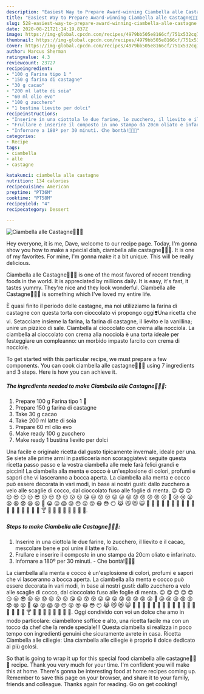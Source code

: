 ```yaml
---
description: "Easiest Way to Prepare Award-winning Ciambella alle Castagne🌰🍩😋"
title: "Easiest Way to Prepare Award-winning Ciambella alle Castagne🌰🍩😋"
slug: 528-easiest-way-to-prepare-award-winning-ciambella-alle-castagne
date: 2020-08-21T21:14:19.837Z
image: https://img-global.cpcdn.com/recipes/4979bb505e8166cf/751x532cq70/ciambella-alle-castagne🌰🍩😋-recipe-main-photo.jpg
thumbnail: https://img-global.cpcdn.com/recipes/4979bb505e8166cf/751x532cq70/ciambella-alle-castagne🌰🍩😋-recipe-main-photo.jpg
cover: https://img-global.cpcdn.com/recipes/4979bb505e8166cf/751x532cq70/ciambella-alle-castagne🌰🍩😋-recipe-main-photo.jpg
author: Marcus Sherman
ratingvalue: 4.3
reviewcount: 23727
recipeingredient:
- "100 g Farina tipo 1 "
- "150 g farina di castagne"
- "30 g cacao"
- "200 ml latte di soia"
- "60 ml olio evo"
- "100 g zucchero"
- "1 bustina lievito per dolci"
recipeinstructions:
- "Inserire in una ciottola le due farine, lo zucchero, il lievito e il cacao, mescolare bene e poi unire il latte e l’olio."
- "Frullare e inserire il composto in uno stampo da 20cm oliato e infarinato."
- "Infornare a 180º per 30 minuti. Che bontà!🥰🤗🤤"
categories:
- Recipe
tags:
- ciambella
- alle
- castagne

katakunci: ciambella alle castagne 
nutrition: 134 calories
recipecuisine: American
preptime: "PT36M"
cooktime: "PT58M"
recipeyield: "4"
recipecategory: Dessert

---
```



![Ciambella alle Castagne🌰🍩😋](https://img-global.cpcdn.com/recipes/4979bb505e8166cf/751x532cq70/ciambella-alle-castagne🌰🍩😋-recipe-main-photo.jpg)

Hey everyone, it is me, Dave, welcome to our recipe page. Today, I'm gonna show you how to make a special dish, ciambella alle castagne🌰🍩😋. It is one of my favorites. For mine, I'm gonna make it a bit unique. This will be really delicious.

Ciambella alle Castagne🌰🍩😋 is one of the most favored of recent trending foods in the world. It is appreciated by millions daily. It is easy, it's fast, it tastes yummy. They're nice and they look wonderful. Ciambella alle Castagne🌰🍩😋 is something which I've loved my entire life.

È quasi finito il periodo delle castagne, ma noi utilizziamo la farina di castagne con questa torta con cioccolato vi propongo oggi❣️Una ricetta che vi. Setacciare insieme la farina, la farina di castagne, il lievito e la vanillina; unire un pizzico di sale. Ciambella al cioccolato con crema alla nocciola. La ciambella al cioccolato con crema alla nocciola è una torta ideale per festeggiare un compleanno: un morbido impasto farcito con crema di nocciole.


To get started with this particular recipe, we must prepare a few components. You can cook ciambella alle castagne🌰🍩😋 using 7 ingredients and 3 steps. Here is how you can achieve it.

<!--inarticleads1-->

##### The ingredients needed to make Ciambella alle Castagne🌰🍩😋:

1. Prepare 100 g Farina tipo 1 🌾
1. Prepare 150 g farina di castagne
1. Take 30 g cacao
1. Take 200 ml latte di soia
1. Prepare 60 ml olio evo
1. Make ready 100 g zucchero
1. Make ready 1 bustina lievito per dolci


Una facile e originale ricetta dal gusto tipicamente invernale, ideale per una. Se siete alle prime armi in pasticceria non scoraggiatevi: seguite questa ricetta passo passo e la vostra ciambella alle mele farà felici grandi e piccini! La ciambella alla menta e cocco è un&#39;esplosione di colori, profumi e sapori che vi lasceranno a bocca aperta. La ciambella alla menta e cocco può essere decorata in vari modi, in base ai nostri gusti: dallo zucchero a velo alle scaglie di cocco, dal cioccolato fuso alle foglie di menta. 😉 😋 😊 😌 😍 😏 😑 😎 😐 😒 😓 😔 😗 😕 😘 😖 😙 😚 😜 😛 😝 😟 😠 😞 😡 😣 😤 😥 😢 😦 😧 😩 😨 😪 😫 😬 😭 😮 😱 😰 😯 😲 😵 😷 😳 😶 😹 😼 😻 😺 🍩 🍧 🍪 🍨 🍫 🍬 🍮 🍭 🍯 🍰 🍱 🍲 🍳 🍴 🍶 🍷 🍵 🍸 🍺 🍹 🍼 🍻 🎁 🎀 🎂 🎃. 

<!--inarticleads2-->

##### Steps to make Ciambella alle Castagne🌰🍩😋:

1. Inserire in una ciottola le due farine, lo zucchero, il lievito e il cacao, mescolare bene e poi unire il latte e l’olio.
1. Frullare e inserire il composto in uno stampo da 20cm oliato e infarinato.
1. Infornare a 180º per 30 minuti. - Che bontà!🥰🤗🤤


La ciambella alla menta e cocco è un&#39;esplosione di colori, profumi e sapori che vi lasceranno a bocca aperta. La ciambella alla menta e cocco può essere decorata in vari modi, in base ai nostri gusti: dallo zucchero a velo alle scaglie di cocco, dal cioccolato fuso alle foglie di menta. 😉 😋 😊 😌 😍 😏 😑 😎 😐 😒 😓 😔 😗 😕 😘 😖 😙 😚 😜 😛 😝 😟 😠 😞 😡 😣 😤 😥 😢 😦 😧 😩 😨 😪 😫 😬 😭 😮 😱 😰 😯 😲 😵 😷 😳 😶 😹 😼 😻 😺 🍩 🍧 🍪 🍨 🍫 🍬 🍮 🍭 🍯 🍰 🍱 🍲 🍳 🍴 🍶 🍷 🍵 🍸 🍺 🍹 🍼 🍻 🎁 🎀 🎂 🎃. Oggi condivido con voi un dolce che amo in modo particolare: ciambellone soffice e alto, una ricetta facile ma con un tocco da chef che la rende speciale!!! Questa ciambella si realizza in poco tempo con ingredienti genuini che sicuramente avrete in casa. Ricetta Ciambella alle ciliegie: Una ciambella alle ciliegie è proprio il dolce dedicato ai più golosi. 

So that is going to wrap it up for this special food ciambella alle castagne🌰🍩😋 recipe. Thank you very much for your time. I'm confident you will make this at home. There's gonna be interesting food at home recipes coming up. Remember to save this page on your browser, and share it to your family, friends and colleague. Thanks again for reading. Go on get cooking!
